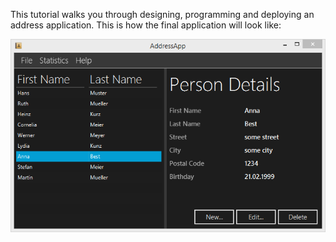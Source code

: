 This tutorial walks you through designing, programming and deploying an address application. This is how the final application will look like:

[![Screen 1](addressapp.png)]()